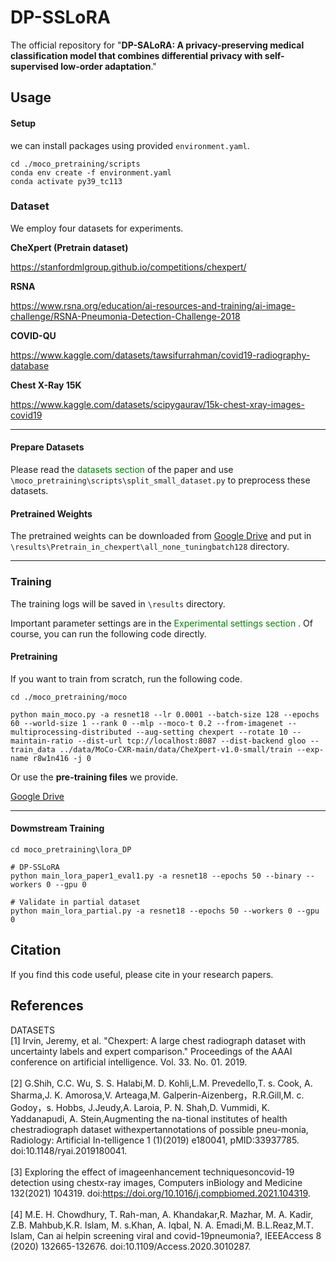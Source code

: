 # DP-SSLoRA
The official repository for "<b>DP-SALoRA: A privacy-preserving medical classification model that combines differential privacy with self-supervised low-order adaptation</b>."

## Usage

#### Setup

we can install packages using provided `environment.yaml`.

```shell
cd ./moco_pretraining/scripts
conda env create -f environment.yaml
conda activate py39_tc113
```

### Dataset

We employ four datasets for experiments.

<b> CheXpert (Pretrain dataset) </b>

https://stanfordmlgroup.github.io/competitions/chexpert/

<b> RSNA </b>

https://www.rsna.org/education/ai-resources-and-training/ai-image-challenge/RSNA-Pneumonia-Detection-Challenge-2018

<b> COVID-QU </b>

https://www.kaggle.com/datasets/tawsifurrahman/covid19-radiography-database

<b> Chest X-Ray 15K </b>

https://www.kaggle.com/datasets/scipygaurav/15k-chest-xray-images-covid19
<br/>

***

#### Prepare Datasets
Please read the <font color=green>datasets section</font> of the paper and use `\moco_pretraining\scripts\split_small_dataset.py` to preprocess these datasets.

#### Pretrained Weights
The pretrained weights can be downloaded from [Google Drive](https://drive.google.com/drive/folders/12qIcnPfHUTzpYqRJrqAv4VULVxJAgmQf) and put in `\results\Pretrain_in_chexpert\all_none_tuningbatch128` directory.

* * *
### Training

The training logs will be saved in `\results` directory.

Important parameter settings are in the <font color=green>Experimental settings section</font> . Of course, you can run the following code directly.

#### <b>Pretraining</b>
If you want to train from scratch, run the following code.
```shell
cd ./moco_pretraining/moco

python main_moco.py -a resnet18 --lr 0.0001 --batch-size 128 --epochs 60 --world-size 1 --rank 0 --mlp --moco-t 0.2 --from-imagenet --multiprocessing-distributed --aug-setting chexpert --rotate 10 --maintain-ratio --dist-url tcp://localhost:8087 --dist-backend gloo --train_data ../data/MoCo-CXR-main/data/CheXpert-v1.0-small/train --exp-name r8w1n416 -j 0
```
Or use the <b>pre-training files</b> we provide.

[Google Drive](https://drive.google.com/drive/folders/12qIcnPfHUTzpYqRJrqAv4VULVxJAgmQf)

* * *

#### Dowmstream Training

```shell
cd moco_pretraining\lora_DP

# DP-SSLoRA
python main_lora_paper1_eval1.py -a resnet18 --epochs 50 --binary --workers 0 --gpu 0

# Validate in partial dataset
python main_lora_partial.py -a resnet18 --epochs 50 --workers 0 --gpu 0
```

## Citation

If you find this code useful, please cite in your research papers.



## References
DATASETS     
[1] Irvin, Jeremy, et al. "Chexpert: A large chest radiograph dataset with uncertainty labels and expert comparison." Proceedings of the AAAI conference on artificial intelligence. Vol. 33. No. 01. 2019.
<br/><br/>
[2] G.Shih, C.C. Wu, S. S. Halabi,M. D. Kohli,L.M. Prevedello,T. s. Cook, A.  Sharma,J. K. Amorosa,V. Arteaga,M. Galperin-Aizenberg，R.R.Gill,M. c. Godoy，s. Hobbs, J.Jeudy,A. Laroia, P. N. Shah,D. Vummidi, K. Yaddanapudi, A. Stein,Augmenting the na-tional institutes of health chestradiograph dataset withexpertannotations of possible pneu-monia, Radiology: Artificial In-telligence 1 (1)(2019) e180041, pMID:33937785. doi:10.1148/ryai.2019180041.
<br/><br/>
[3] Exploring the effect of imageenhancement techniquesoncovid-19 detection using chestx-ray images, Computers inBiology and Medicine 132(2021) 104319. doi:https://doi.org/10.1016/j.compbiomed.2021.104319.
<br/><br/>
[4] M.E. H. Chowdhury, T. Rah-man, A. Khandakar,R. Mazhar, M. A. Kadir, Z.B. Mahbub,K.R. Islam, M. s.Khan, A. Iqbal, N. A. Emadi,M. B.L.Reaz,M.T. Islam, Can ai helpin screening viral and covid-19pneumonia?, IEEEAccess 8 (2020) 132665-132676. doi:10.1109/Access.2020.3010287.




